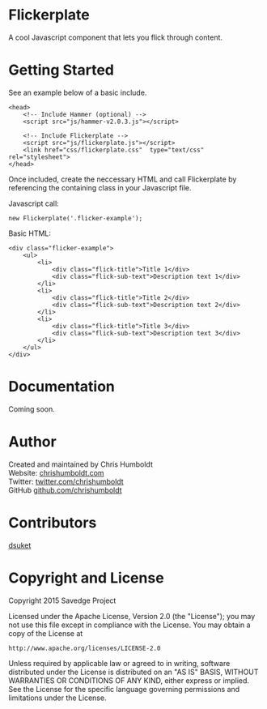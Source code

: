 Flickerplate
=========

A cool Javascript component that lets you flick through content.


Getting Started
=========

See an example below of a basic include.

```
<head>
	<!-- Include Hammer (optional) -->
	<script src="js/hammer-v2.0.3.js"></script>
	
	<!-- Include Flickerplate -->
	<script src="js/flickerplate.js"></script>
	<link href="css/flickerplate.css"  type="text/css" rel="stylesheet">
</head>
```

Once included, create the neccessary HTML and call Flickerplate by referencing the containing class in your Javascript file.

Javascript call:

```
new Flickerplate('.flicker-example');
```

Basic HTML:

```
<div class="flicker-example">
	<ul>
		<li>
			<div class="flick-title">Title 1</div>
			<div class="flick-sub-text">Description text 1</div>
		</li>
		<li>
			<div class="flick-title">Title 2</div>
			<div class="flick-sub-text">Description text 2</div>
		</li>
		<li>
			<div class="flick-title">Title 3</div>
			<div class="flick-sub-text">Description text 3</div>
		</li>
	</ul>
</div>
```


Documentation
=========

Coming soon.


Author
=========

Created and maintained by Chris Humboldt<br>
Website: <a href="http://chrishumboldt.com/">chrishumboldt.com</a><br>
Twitter: <a href="https://twitter.com/chrishumboldt">twitter.com/chrishumboldt</a><br>
GitHub <a href="https://github.com/chrishumboldt">github.com/chrishumboldt</a><br>


Contributors
=========

<a href="https://github.com/dsuket">dsuket</a>


Copyright and License
=========

Copyright 2015 Savedge Project

Licensed under the Apache License, Version 2.0 (the "License");
you may not use this file except in compliance with the License.
You may obtain a copy of the License at

    http://www.apache.org/licenses/LICENSE-2.0

Unless required by applicable law or agreed to in writing, software
distributed under the License is distributed on an "AS IS" BASIS,
WITHOUT WARRANTIES OR CONDITIONS OF ANY KIND, either express or implied.
See the License for the specific language governing permissions and
limitations under the License.
